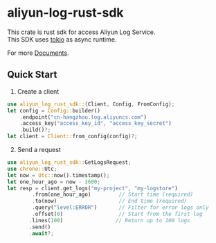 # aliyun-log-rust-sdk
This crate is rust sdk for access Aliyun Log Service.  
This SDK uses [tokio](https://docs.rs/tokio/latest/tokio/) as async runtime.  

For more [Documents](https://crates.io/crates/aliyun-log-rust-sdk).

## Quick Start

1. Create a client
```rust
use aliyun_log_rust_sdk::{Client, Config, FromConfig};
let config = Config::builder()
    .endpoint("cn-hangzhou.log.aliyuncs.com")
    .access_key("access_key_id", "access_key_secret")
    .build()?;
let client = Client::from_config(config)?;
```

2. Send a request

```rust
use aliyun_log_rust_sdk::GetLogsRequest;
use chrono::Utc;
let now = Utc::now().timestamp();
let one_hour_ago = now - 3600;
let resp = client.get_logs("my-project", "my-logstore")
        .from(one_hour_ago)         // Start time (required)
        .to(now)                    // End time (required)
        .query("level:ERROR")       // Filter for error logs only
        .offset(0)                  // Start from the first log
       .lines(100)                 // Return up to 100 logs
       .send()
       .await?;
```
